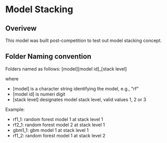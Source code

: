 Model Stacking
==============

## Overivew
This model was built post-competition to test out model stacking concept.

## Folder Naming convention
Folders named as follows: \[model\]\[model id\]\_\[stack level\]

where 
* \[model\] is a character string identifying the model, e.g., "rf"
* \[model id\] is numeri digit 
* \[stack level\] designates model stack level, valid values 1, 2 or 3


Example:  
* rf1_1:  random forest model 1 at stack level 1
* rf2_1:  random forest model 2 at stack level 1
* gbm1_1:  gbm model 1 at stack level 1
* rf1_2:  random forest model 1 at stack level 2